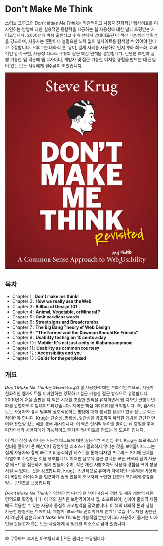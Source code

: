 <!-- ©©©©©©©©©©©©©©©©©©©©©©©© All Rights Are Reserved By Muhammad Husain Abootalebi ©©©©©©©©©©©©©©©©©©©©©©©©©©©©©©©©©© -->

# Don't Make Me Think

스티브 크루그의 *Don't Make Me Think*는 직관적이고 사용자 친화적인 웹사이트를 디자인하는 방법에 대한 실용적인 통찰력을 제공하는 웹 사용성에 대한 널리 호평받는 가이드입니다. 2000년에 처음 출판되고 후속 판에서 업데이트된 이 책은 단순성과 명확성을 강조하며, 사용자는 혼란이나 불필요한 노력 없이 웹사이트를 탐색할 수 있어야 한다고 주장합니다. 크루그는 대화식 톤, 유머, 실제 사례를 사용하여 인지 부하 최소화, 효과적인 탐색 구현, 사용성 테스트 수행과 같은 핵심 원칙을 설명합니다. 간단한 조언과 실행 가능한 팁 덕분에 웹 디자이너, 개발자 및 접근 가능한 디지털 경험을 만드는 데 관심이 있는 모든 사람에게 필수품이 되었습니다.

![Don't Make Me Think](../../assets/Books/Book%20Covers/1%20-%20Dont%20Make%20Me%20think.webp)

## 목차

* Chapter 1 : **Don't make me think!**
* Chapter 2 : **How we really use the Web**
* Chapter 3 : **Billboard Design 101**
* Chapter 4 : **Animal, Vegetable, or Mineral ?**
* Chapter 5 : **Omit needless words**
* Chapter 6 : **Street signs and Breadcrumbs**
* Chapter 7 : **The Big Bang Theory of Web Design**
* Chapter 8 : **"The Farmer and the Cowman Should Be Friends"**
* Chapter 9 : **Usability testing on 10 cents a day**
* Chapter 10 : **Mobile: It's not just a city in Alabama anymore**
* Chapter 11 : **Usability as common courtesy**
* Chapter 12 : **Accessibility and you**
* Chapter 13 : **Guide for the perplexed**

## 개요

*Don't Make Me Think*는 Steve Krug의 웹 사용성에 대한 기초적인 책으로, 사용자 친화적인 웹사이트를 디자인하는 명확하고 접근 가능한 접근 방식으로 유명합니다. 2000년에 처음 출판된 이 책은 시대를 초월한 원칙을 유지하면서 웹 디자인 관행의 변화를 반영하도록 업데이트되었습니다. 제목은 핵심 아이디어를 요약합니다. 즉, 웹사이트는 사용자가 잠시 멈추어 상호작용하는 방법에 대해 생각할 필요가 없을 정도로 직관적이어야 합니다. Krug는 단순성, 명확성, 일관성을 강조하여 이러한 개념을 간단한 언어와 관련성 있는 예를 통해 제시합니다. 이 책은 인지적 부하를 줄이는 데 중점을 두어 디자이너가 사용자에게 기능적이고 즐거운 웹사이트를 만드는 데 도움이 됩니다.

이 책의 장점 중 하나는 사용성 테스트에 대한 실용적인 지침입니다. Krug는 프로세스의 신비를 풀어서 큰 예산이나 광범위한 리소스가 필요하지 않다는 것을 보여줍니다. 그는 실제 사용자와 함께 빠르고 비공식적인 테스트를 통해 디자인 프로세스 초기에 문제를 식별하고 수정하는 것을 옹호합니다. 이러한 실무적 접근 방식은 모든 규모의 팀이 사용성 테스트를 접근하기 쉽게 만들어 주며, 작은 개선 사항조차도 사용자 경험을 크게 향상시킬 수 있다는 것을 강조합니다. Krug는 전반적으로 유머와 매력적인 비주얼을 사용하여 복잡한 아이디어를 접근하기 쉽게 만들어 초보자와 노련한 전문가 모두에게 공감을 얻는 콘텐츠를 보장합니다.

*Don't Make Me Think*의 영향은 웹 디자인을 넘어 사용자 경험 및 제품 개발의 다른 영역으로 확장됩니다. 이 책의 원칙은 보편적이어서 앱, 소프트웨어, 심지어 물리적 제품에도 적용할 수 있는 사용자 중심적 사고방식을 장려합니다. 이 책의 대화적 톤과 실행 가능한 통찰력은 디자이너, 개발자, 프로젝트 관리자에게 인기가 많습니다. 처음 출판된 지 20년이 넘은 *Don't Make Me Think*는 기능적일 뿐만 아니라 사용하기 즐거운 디자인을 만들고자 하는 모든 사람에게 꼭 필요한 리소스로 남아 있습니다.

---

© 무하마드 후세인 아부탈레비 | 모든 권리는 보유됩니다

<!-- ©©©©©©©©©©©©©©©©©©©©©©©© All Rights Are Reserved By Muhammad Husain Abootalebi ©©©©©©©©©©©©©©©©©©©©©©©©©©©©©©©©©© -->
